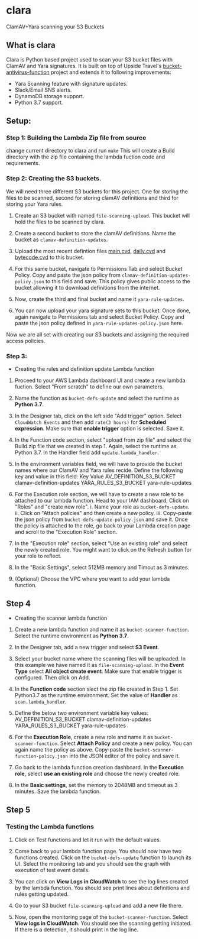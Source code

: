 # clara
ClamAV+Yara scanning your S3 Buckets

## What is clara
Clara is Python based project used to scan your S3 bucket files with ClamAV and Yara signatures.
It is built on top of Upside Travel's [bucket-antivirus-function](https://github.com/TheToddLuci0/bucket-antivirus-function) project and extends it to following improvements:
* Yara Scanning feature with signature updates.
* Slack/Email SNS alerts.
* DynamoDB storage support.
* Python 3.7 support.

## Setup:

### Step 1: Building the Lambda Zip file from source

change current directory to clara and run `make`
This will create a Build directory with the zip file containing the lambda fuction code and requirements. 

### Step 2: Creating the S3 buckets.

We will need three different S3 buckets for this project. One for storing the files to be scanned, second for storing clamAV definitions and third for storing your Yara rules. 

1. Create an S3 bucket with named ```file-scanning-upload```. This bucket will hold the files to be scanned by clara. 


2. Create  a second bucket to store the clamAV definitions. Name the bucket as ```clamav-definition-updates```.

3. Upload the most recent defintion files [main.cvd](http://database.clamav.net/main.cvd), [daily.cvd](http://database.clamav.net/daily.cvd) and [bytecode.cvd](http://database.clamav.net/bytecode.cvd) to this bucket. 

4. For this same bucket, navigate to Permissions Tab and select Bucket Policy. Copy and paste the json policy from ```clamav-definition-updates-policy.json``` to this field and save. This policy gives public access to the bucket allowing it to download definitions from the internet. 

5. Now, create the third and final bucket and name it ```yara-rule-updates```.

6. You can now upload your yara signature sets to this bucket. Once done, again navigate to Permissions tab and select Bucket Policy. Copy and paste the json policy defined in ```yara-rule-updates-policy.json``` here. 

Now we are all set with creating our S3 buckets and assigning the required access policies. 


### Step 3: 
* Creating the rules and definition update Lambda function

1. Proceed to your AWS Lambda dashboard UI and create a new lambda fuction. Select "From scratch" to define our own parameters. 

2. Name the function as ```bucket-defs-update``` and select the runtime as **Python 3.7**.

3. In the Designer tab, click on the left side "Add trigger" option. Select ```CloudWatch Events``` and then add ```rate(3 hours)``` for **Scheduled expression**. Make sure that **enable trigger** option is selected. Save it. 

4. In the Function code section, select "upload from zip file" and select the Build.zip file that we created in step 1. Again, select the runtime as Python 3.7. In the Handler field add ```update.lambda_handler```.

5. In the environment variables field, we will have to provide the bucket names where our ClamAV and Yara rules recide. Define the following key and value in this field: 
Key                             Value
AV_DEFINITION_S3_BUCKET         clamav-definition-updates
YARA_RULES_S3_BUCKET            yara-rule-updates

6. For the Execution role section, we will have to create a new role to be attached to our lambda function. Head to your IAM dashboard, Click on "Roles" and "create new role". 
    i. Name your role as ```bucket-defs-update```. 
    ii. Click on "Attach policies" and then create a new policy. 
    iii. Copy-paste the json policy from ```bucket-defs-update-policy.json``` and save it. Once the policy is attached to the role, go back to your Lambda creation page and scroll to the "Execution Role" section.

7. In the "Execution role" section, select "Use an existing role" and select the newly created role. You might want to click on the Refresh button for your role to reflect. 

8. In the "Basic Settings", select 512MB memory and Timout as 3 minutes. 

9. (Optional) Choose the VPC where you want to add your lambda function.


## Step 4
* Creating the scanner lambda function

1. Create a new lambda function and name it as ```bucket-scanner-function```. Select the runtime environment as **Python 3.7**.

2. In the Designer tab, add a new trigger and select **S3 Event**. 

3. Select your bucket name where the scanning files will be uploaded. In this example we have named it as ```file-scanning-upload```. In the **Event Type** select **All object create event**. Make sure that enable trigger is configured. Then click on Add. 

4. In the **Function code** section slect the zip file created in Step 1. Set Python3.7 as the runtime environment. Set the value of **Handler** as ```scan.lambda_handler```. 

5. Define the below two environment variable key values: 
AV_DEFINITION_S3_BUCKET     clamav-definition-updates
YARA_RULES_S3_BUCKET        yara-rule-updates

6. For the **Execution Role**, create a new role and name it as ```bucket-scanner-function```. Select **Attach Policy** and create a new policy. You can again name the policy as above. Copy-paste the ```bucket-scanner-function-policy.json``` into the JSON editor of the policy and save it. 

7. Go back to the lambda function creation dashboard. In the **Execution role**, select **use an existing role** and choose the newly created role. 

8. In the **Basic settings**, set the memory to 2048MB and timeout as 3 minutes. Save the lambda function. 

## Step 5

### Testing the Lambda functions

1. Click on Test functions and let it run with the default values. 

2. Come back to your lambda function page. You should now have two functions created. Click on the ```bucket-defs-update``` function to launch its UI. Select the monitoring tab and you should see the graph with execution of test event details. 

3. You can click on **View Logs in CloudWatch** to see the log lines created by the lambda function. You should see print lines about definitions and rules getting updated. 

2. Go to your S3 bucket ```file-scanning-upload``` and add a new file there. 

3. Now, open the monitoring page of the ```bucket-scanner-function```. Select **View logs in CloudWatch**. You should see the scanning getting initiated. If there is a detection, it should print in the log line. 


